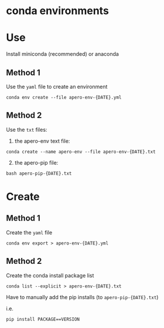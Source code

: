 # conda environments

# Use

Install miniconda (recommended) or anaconda

## Method 1

Use the `yaml` file to create an environment

```
conda env create --file apero-env-{DATE}.yml
```

## Method 2

Use the `txt` files:

1. the apero-env text file:
```
conda create --name apero-env --file apero-env-{DATE}.txt
```

2. the apero-pip file:
```
bash apero-pip-{DATE}.txt
```

# Create

## Method 1

Create the `yaml` file

```
conda env export > apero-env-{DATE}.yml
```

## Method 2

Create the conda install package list

```
conda list --explicit > apero-env-{DATE}.txt
```

Have to manually add the pip installs (to `apero-pip-{DATE}.txt`)

i.e.
```
pip install PACKAGE==VERSION
```